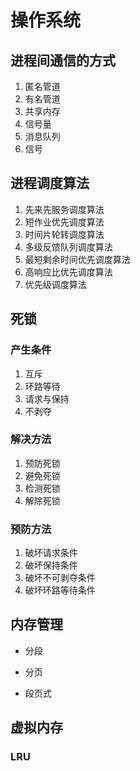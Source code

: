 # 操作系统

## 进程间通信的方式

1. 匿名管道
2. 有名管道
3. 共享内存
4. 信号量
5. 消息队列
6. 信号

## 进程调度算法

1. 先来先服务调度算法
2. 短作业优先调度算法
3. 时间片轮转调度算法
4. 多级反馈队列调度算法
5. 最短剩余时间优先调度算法
6. 高响应比优先调度算法
7. 优先级调度算法

## 死锁

### 产生条件

1. 互斥
2. 环路等待
3. 请求与保持
4. 不剥夺

### 解决方法

1. 预防死锁
2. 避免死锁
3. 检测死锁
4. 解除死锁

### 预防方法

1. 破坏请求条件
2. 破坏保持条件
3. 破坏不可剥夺条件
4. 破坏环路等待条件

## 内存管理

- 分段

- 分页

- 段页式

## 虚拟内存

### LRU

